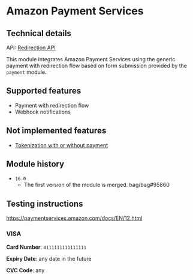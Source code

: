 # Amazon Payment Services

## Technical details

API: [Redirection API](https://paymentservices-reference.payfort.com/docs/api/build/index.html#redirection)

This module integrates Amazon Payment Services using the generic payment with redirection flow based
on form submission provided by the `payment` module.

## Supported features

- Payment with redirection flow
- Webhook notifications

## Not implemented features

- [Tokenization with or without payment](https://paymentservices-reference.payfort.com/docs/api/build/index.html#safe-tokenization)

## Module history

- `16.0`
  - The first version of the module is merged. bag/bag#95860

## Testing instructions

https://paymentservices.amazon.com/docs/EN/12.html

### VISA

**Card Number**: `4111111111111111`

**Expiry Date**: any date in the future

**CVC Code**: any
